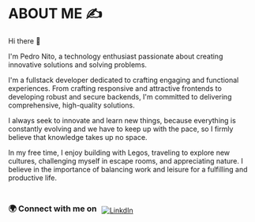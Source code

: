 
 # ABOUT ME ✍️


<div>

Hi there 👋

I'm Pedro Nito, a technology enthusiast passionate about creating innovative solutions and solving problems.

I'm a fullstack developer dedicated to crafting engaging and functional experiences. From crafting responsive and attractive frontends to developing robust and secure backends, I'm committed to delivering comprehensive, high-quality solutions.

I always seek to innovate and learn new things, because everything is constantly evolving and we have to keep up with the pace, so I firmly believe that knowledge takes up no space.

In my free time, I enjoy building with Legos, traveling to explore new cultures, challenging myself in escape rooms, and appreciating nature. I believe in the importance of balancing work and leisure for a fulfilling and productive life.

</div>


<div style="display:flex; flex-direction:row ;justify-content:left; align-items:center; width:100%;margin-top:4%; margin-bottom:4%;">
<h3 style="margin-right:2%; margin-bottom:5%">🌍 Connect with me on</h3>
<a href="https://www.linkedin.com/in/pedro-nito-b20126205/">

![LinkdIn](https://img.shields.io/badge/linkedin-badge?style=for-the-badge&logo=linkedin&logoColor=white&color=%230A66C2)

<a/>
</div>



